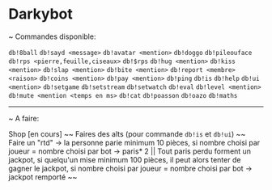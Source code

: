 # Darkybot

~ Commandes disponible:

`db!8ball`
`db!sayd <message>`
`db!avatar <mention>`
`db!doggo`
`db!pileouface`
`db!rps <pierre,feuille,ciseaux>`
`db!$rps`
`db!hug <mention>`
`db!kiss <mention>`
`db!slap <mention>`
`db!bite <mention>`
`db!report <membre> <raison>`
`db!coins <mention>`
`db!pay <mention>`
`db!ping`
`db!is`
`db!help`
`db!ui <mention>`
`db!setgame`
`db!setstream`
`db!setwatch`
`db!eval`
`db!level <mention>`
`db!mute <mention <temps en ms>`
`db!cat`
`db!poasson`
`db!oazo`
`db!maths`

________________________________________________________________

~ A faire:

Shop [en cours] ~~ Faires des alts (pour commande `db!is` et `db!ui`) ~~ Faire un "rtd" -> la personne parie minimum 10 pièces, si nombre choisi par joueur = nombre choisi par bot -> paris* 2 || Tout paris perdu forment un jackpot, si quelqu'un mise minimum 100 pièces, il peut alors tenter de gagner le jackpot, si nombre choisi par joueur = nombre choisi par bot -> jackpot remporté ~~